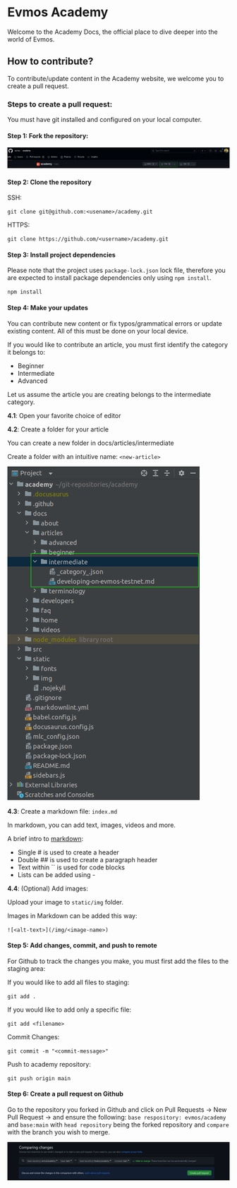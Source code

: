 # Evmos Academy

Welcome to the Academy Docs, the official place to dive deeper into the world of Evmos. 

## How to contribute?

To contribute/update content in the Academy website, we welcome you to create a pull request.

### Steps to create a pull request:

You must have git installed and configured on your local computer. 

#### Step 1: Fork the repository:

![Fork Academy](static/img/AcademyFork.png)

#### Step 2: Clone the repository

SSH:

`git clone git@github.com:<usename>/academy.git`

HTTPS:

`git clone https://github.com/<username>/academy.git`

#### Step 3: Install project dependencies

Please note that the project uses `package-lock.json` lock file, therefore you are expected to install package dependencies only using `npm install`.

`npm install`

#### Step 4: Make your updates

You can contribute new content or fix typos/grammatical errors or update existing content. All of this must be done on your local device.

If you would like to contribute an article, you must first identify the category it belongs to:

- Beginner
- Intermediate
- Advanced

Let us assume the article you are creating belongs to the intermediate category.

**4.1**: Open your favorite choice of editor

**4.2**: Create a folder for your article

You can create a new folder in docs/articles/intermediate

Create a folder with an intuitive name: `<new-article>`

![Create Folder](static/img/AcademyCreateFolder.png)

**4.3**: Create a markdown file: `index.md`

In markdown, you can add text, images, videos and more.

A brief intro to [markdown](https://www.markdownguide.org/getting-started/):

- Single # is used to create a header
- Double ## is used to create a paragraph header
- Text within `` is used for code blocks
- Lists can be added using -

**4.4**: (Optional) Add images:

Upload your image to `static/img` folder. 

Images in Markdown can be added this way:

`![<alt-text>](/img/<image-name>)`

#### Step 5: Add changes, commit, and push to remote

For Github to track the changes you make, you must first add the files to the staging area:

If you would like to add all files to staging:

`git add .`

If you would like to add only a specific file:

`git add <filename>`

Commit Changes:

`git commit -m "<commit-message>"`

Push to academy repository:

`git push origin main`

#### Step 6: Create a pull request on Github

Go to the repository you forked in Github and click on Pull Requests -> New Pull Request -> and ensure the following: 
`base respository: evmos/academy` and `base:main`
with `head repository` being the forked repository and `compare` with the branch you wish to merge.

!['Create PR'](static/img/create-pr.png)


